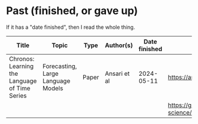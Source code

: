 # Past (finished, or gave up)

If it has a "date finished", then I read the whole thing. 

| Title                   | Topic            | Type       | Author(s) | Date finished | Link(s)
|-------------------------|------------------|------------|-----------|--------------|-------------
| Chronos: Learning the Language of Time Series | Forecasting, Large Language Models | Paper | Ansari et al | 2024-05-11 | https://arxiv.org/abs/2403.07815 
|                                               |                                    |       |              |            | https://github.com/amazon-science/chronos-forecasting

